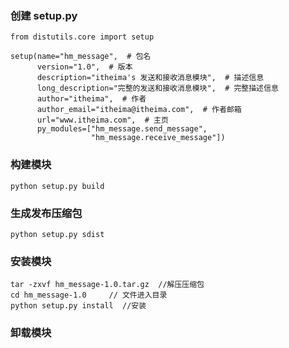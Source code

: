 ### 创建 setup.py
```angular2
from distutils.core import setup

setup(name="hm_message",  # 包名
      version="1.0",  # 版本
      description="itheima's 发送和接收消息模块",  # 描述信息
      long_description="完整的发送和接收消息模块",  # 完整描述信息
      author="itheima",  # 作者
      author_email="itheima@itheima.com",  # 作者邮箱
      url="www.itheima.com",  # 主页
      py_modules=["hm_message.send_message",
                  "hm_message.receive_message"])

```
### 构建模块
```angular2
python setup.py build
```
### 生成发布压缩包
```angular2
python setup.py sdist
```
### 安装模块
```angular2
tar -zxvf hm_message-1.0.tar.gz  //解压压缩包
cd hm_message-1.0     // 文件进入目录
python setup.py install  //安装
```
### 卸载模块
```angular2

```